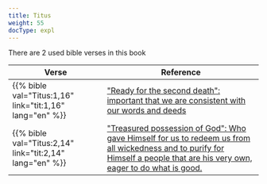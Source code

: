 ```yaml
---
title: Titus
weight: 55
docType: expl
---
```


There are 2 used bible verses in this book

| Verse | Reference |
|-------|-----------|
| {{% bible val="Titus:1,16" link="tit:1,16" lang="en" %}} | ["Ready for the second death": important that we are consistent with our words and deeds](/expl/../expl/content/paradise/the-new-jerusalem#0819) |
| {{% bible val="Titus:2,14" link="tit:2,14" lang="en" %}} | ["Treasured possession of God": Who gave Himself for us to redeem us from all wickedness and to purify for Himself a people that are his very own, eager to do what is good.](/expl/../expl/background/israel/the-church-is-part-of-israel#123e) |
